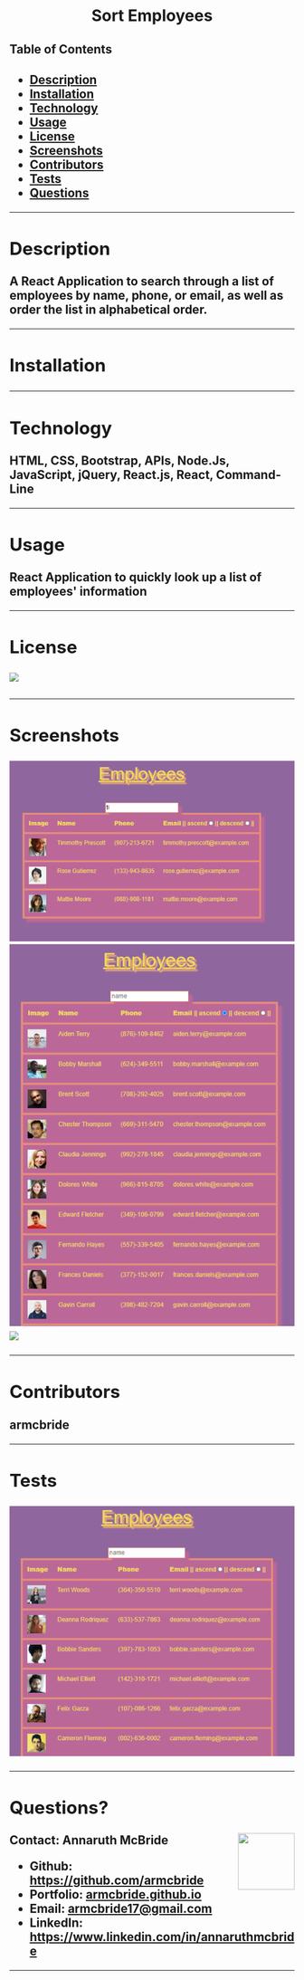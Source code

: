 
  <h1 align= "center">Sort Employees</h1> 
  <h2>Table of Contents<h2>
  <ul>
  <li><a href="#descrip">Description</a></li>  
  <li><a href="#install">Installation</a></li> 
  <li><a href="#tech">Technology</a></li> 
  <li><a href="#use">Usage</a></li> 
  <li><a href="#license">License</a></li>
  <li><a href="#screen">Screenshots</a></li> 
  <li><a href="#contr">Contributors</a></li> 
  <li><a href="#tests">Tests</a></li>
  <li><a href="#quest">Questions</a></li>  
  </ul>
    <hr>
  <div id="descrip"><h2>Description</h2> </div>
  A React Application to search through a list of employees by name, phone, or email, as well as order the list in alphabetical order.
  <hr>
  <div id="install"><h2>Installation</h2> </div>
  <p></p>
  <hr>
  <div id="tech"><h2>Technology</h2></div>           
  <p> HTML, CSS, Bootstrap, APIs, Node.Js, JavaScript, jQuery, React.js, React, Command- Line</p>
  <hr>
  <div id="use"><h2>Usage</h2></div>
  <p>React Application to quickly look up a list of employees' information</p>  
  <hr>
  <div id="license"><h2>License</h2></div>
  <p><img align="left" src= "https://img.shields.io/badge/License-MIT-blue"></p><br>
  <hr>
  <div id="screen"><h2>Screenshots</h2></div>
  <p><img src= "./public/assets/images/search-example.PNG"><img src= "./public/assets/images/alphabetical-ascend.PNG"><img src= "./public/assets/images/alphabetical-descend.PNG"></p>
  <hr>
  <div id="contr"><h2>Contributors</h2> </div>
  <p>armcbride</p> 
  <hr>
  <div id="tests"><h2>Tests</h2></div>
  <p><img src="./public/assets/images/sort-employees.gif"></p>
  <hr>
  <div id="quest"><h2>Questions?</h2> </div>
  <img align="right" width="100" height="100" src="https://avatars3.githubusercontent.com/u/58277359?v=4">         
    Contact: Annaruth McBride       
  <ul>
  <li>Github: <a href= "https://github.com/armcbride">https://github.com/armcbride</a></li>
  <li>Portfolio: <a href= "armcbride.github.io">armcbride.github.io</a></li>
  <li>Email: <a href= "mailto:armcbride17@gmail.com">armcbride17@gmail.com</a> </li>     
  <li>LinkedIn: <a href= "https://www.linkedin.com/in/annaruthmcbride">https://www.linkedin.com/in/annaruthmcbride</a></li>
  </ul> 
  <hr>
